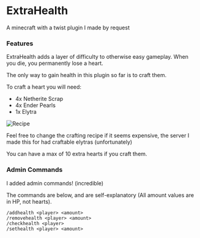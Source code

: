 # ExtraHealth
A minecraft with a twist plugin I made by request

### Features
ExtraHealth adds a layer of difficulty to otherwise easy gameplay. When you die, you permanently lose a heart.

The only way to gain health in this plugin so far is to craft them. 

To craft a heart you will need:
- 4x Netherite Scrap
- 4x Ender Pearls
- 1x Elytra

![Recipe](https://i.ibb.co/x5MRgps/Screenshot-2022-05-05-215611.png)

Feel free to change the crafting recipe if it seems expensive, the server I made this for had craftable elytras (unfortunately)

You can have a max of 10 extra hearts if you craft them.

### Admin Commands
I added admin commands! (incredible)

The commands are below, and are self-explanatory (All amount values are in HP, not hearts).
```
/addhealth <player> <amount>
/removehealth <player> <amount>
/checkhealth <player>
/sethealth <player> <amount>
```
